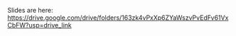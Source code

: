 Slides are here: https://drive.google.com/drive/folders/163zk4vPxXp6ZYaWszvPvEdFv61VxCbFW?usp=drive_link  
